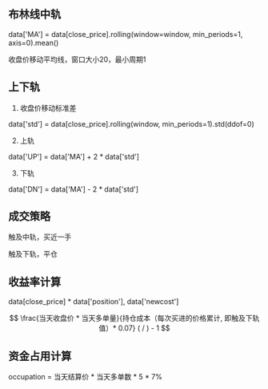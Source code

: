 

## 布林线中轨
data['MA'] = data[close_price].rolling(window=window, min_periods=1, axis=0).mean()

收盘价移动平均线，窗口大小20，最小周期1
## 上下轨

1. 收盘价移动标准差

data['std'] = data[close_price].rolling(window, min_periods=1).std(ddof=0)

2. 上轨

data['UP'] = data['MA'] + 2 * data['std']

3. 下轨

data['DN'] = data['MA'] - 2 * data['std']

## 成交策略

触及中轨，买近一手

触及下轨，平仓

## 收益率计算
data[close_price] * data['position'], data['newcost']

$$
\frac{当天收盘价 * 当天多单量}{持仓成本（每次买进的价格累计, 即触及下轨值）* 0.07}
( /  ) - 1
$$
## 资金占用计算
occupation = 当天结算价 * 当天多单数 * 5 * 7%
